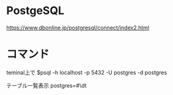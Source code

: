 # PostgeSQL
https://www.dbonline.jp/postgresql/connect/index2.html

# コマンド

teminal上で
$psql -h localhost -p 5432 -U postgres -d postgres

テーブル一覧表示
postgres=#\dt

